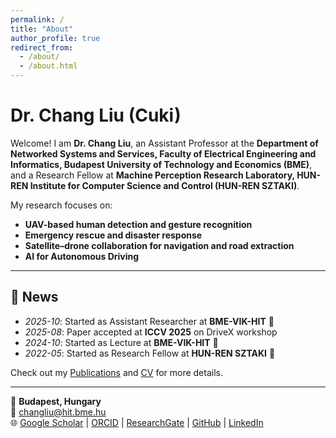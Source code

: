 ```yaml
---
permalink: /
title: "About"
author_profile: true
redirect_from: 
  - /about/
  - /about.html
---
```


# Dr. Chang Liu (Cuki)

Welcome! I am **Dr. Chang Liu**, an Assistant Professor at the **Department of Networked Systems and Services, Faculty of Electrical Engineering and Informatics, Budapest University of Technology and Economics (BME)**, and a Research Fellow at **Machine Perception Research Laboratory, HUN-REN Institute for Computer Science and Control (HUN-REN SZTAKI)**.

My research focuses on:  
- **UAV-based human detection and gesture recognition**  
- **Emergency rescue and disaster response**  
- **Satellite–drone collaboration for navigation and road extraction**  
- **AI for Autonomous Driving**

---

## 🔹 News
- *2025-10*: Started as Assistant Researcher at **BME-VIK-HIT** 🎉  
- *2025-08*: Paper accepted at **ICCV 2025** on DriveX workshop
- *2024-10*: Started as Lecture at **BME-VIK-HIT** 🎉 
- *2022-05*: Started as Research Fellow at **HUN-REN SZTAKI** 🎉  

Check out my [Publications](/publications/) and [CV](/files/CV.pdf) for more details.

---

📍 **Budapest, Hungary**  
📧 [changliu@hit.bme.hu](mailto:changliu@hit.bme.hu)  
🌐 [Google Scholar](https://scholar.google.com.hk/citations?user=-azXsEwAAAAJ&hl=en) | [ORCID](https://orcid.org/0000-0001-6610-5348) | [ResearchGate](https://www.researchgate.net/profile/Chang-Liu-367) | [GitHub](https://github.com/ChangLiu-bp) | [LinkedIn](https://www.linkedin.com/in/dr-chang-liu-9305a7180/)
